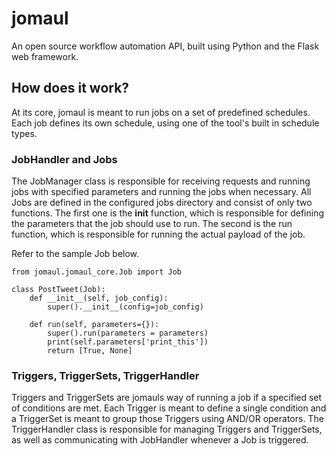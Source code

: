 # jomaul
An open source workflow automation API, built using Python and the Flask web framework.

## How does it work?
At its core, jomaul is meant to run jobs on a set of predefined schedules. Each job defines its own schedule, using one of the tool's built in schedule types. 

### JobHandler and Jobs
The JobManager class is responsible for receiving requests and running jobs with specified parameters and running the jobs when necessary. All Jobs are defined in the configured jobs directory and consist of only two functions. The first one is the __init__ function, which is responsible for defining the parameters that the job should use to run. The second is the run function, which is responsible for running the actual payload of the job.

Refer to the sample Job below.
    
    from jomaul.jomaul_core.Job import Job

    class PostTweet(Job):
        def __init__(self, job_config):
            super().__init__(config=job_config)

        def run(self, parameters={}):
            super().run(parameters = parameters)
            print(self.parameters['print_this'])
            return [True, None]


### Triggers, TriggerSets, TriggerHandler
Triggers and TriggerSets are jomauls way of running a job if a specified set of conditions are met. Each Trigger is meant to define a single condition and a TriggerSet is meant to group those Triggers using AND/OR operators. The TriggerHandler class is responsible for managing Triggers and TriggerSets, as well as communicating with JobHandler whenever a Job is triggered.
